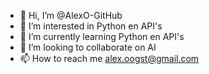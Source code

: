 - 👋 Hi, I’m @AlexO-GitHub
- 👀 I’m interested in Python en API's
- 🌱 I’m currently learning Python en API's
- 💞️ I’m looking to collaborate on AI
- 📫 How to reach me alex.oogst@gmail.com

<!---
AlexO-GitHub/AlexO-GitHub is a ✨ special ✨ repository because its `README.md` (this file) appears on your GitHub profile.
You can click the Preview link to take a look at your changes.
--->
